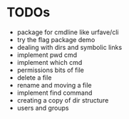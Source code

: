 # TODOs

* package for cmdline like urfave/cli
* try the flag package demo
* dealing with dirs and symbolic links
* implement pwd cmd
* implement which cmd
* permissions bits of file
* delete a file
* rename and moving a file
* implement find command
* creating a copy of dir structure
* users and groups